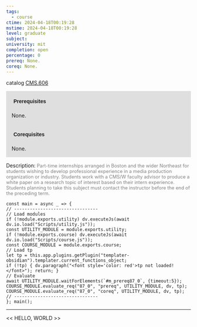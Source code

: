 ```yaml
---
tags:
  - course
ctime: 2024-04-18T00:19:28
mstime: 2024-04-18T00:19:28
level: graduate
subject: 
university: mit
completion: open
percentage: 0
prereq: None.
coreq: None.
---
```


catalog [CMS.606](http://student.mit.edu/catalog/mCMSa.html#CMS.606)

<span style="display: block; padding: 15px; background-color: rgb(100, 100, 100, 0.2);"><font id="m_prereq87_0" style="display: block; font-family: Arial, sans-serif; font-weight: bold; padding: 5px">Prerequisites</font><br><span id="prereq87_0">None.</span></span>
<span style="display: block; padding: 15px; background-color: rgb(100, 100, 100, 0.2);"><font id="m_coreq87_0" style="display: block; font-family: Arial, sans-serif; font-weight: bold; padding: 5px">Corequisites</font><br><span id="coreq87_0">None.</span></span>

<font style="">Description:</font>
<font style="color: grey; font-size: 0.8rem;">Part-time internships arranged in Boston and the wider Northeast for students wishing to develop professional experience in a media production organization or industry. Students work with a CMS/W faculty advisor to produce a white paper on a research topic of interest based on their intern experience. Students planning to take this subject must contact the instructor before the end of the preceding term.</font>

```dataviewjs
const main = async _ => {
// --------------------------------
// Load modules
if (!module.exports.utility) dv.executeJs(await dv.io.load("Scripts/utility.js"));
const UTILITY_MODULE = module.exports.utility;
if (!module.exports.course) dv.executeJs(await dv.io.load("Scripts/course.js"));
const COURSE_MODULE = module.exports.course;
// Load tp
let tp = this.app.plugins.getPlugin("templater-obsidian").templater.current_functions_object;
if (!tp) { dv.paragraph("<font style='color: red'>tp not loaded!</font>"); return; }
// Evaluate
await UTILITY_MODULE.waitForElements(`#m_prereq87_0`, {timeout:5});
COURSE_MODULE.evaluate_req("87_0", "prereq", UTILITY_MODULE, dv, tp);
COURSE_MODULE.evaluate_req("87_0", "coreq", UTILITY_MODULE, dv, tp);
// --------------------------------
}; main();
```

---

<< HELLO, WORLD >>
